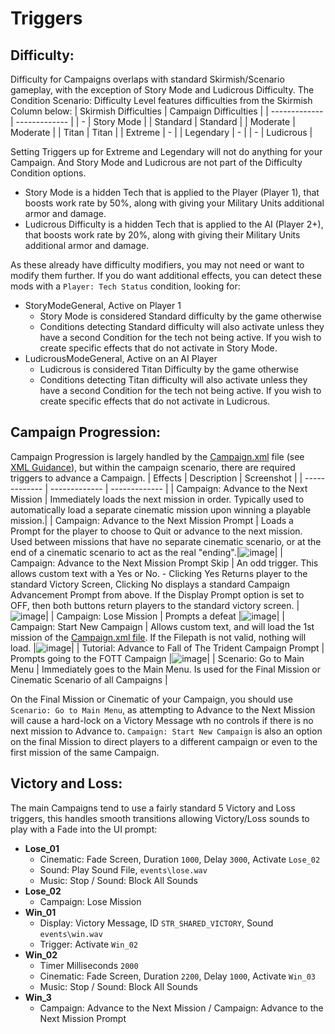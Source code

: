 # Triggers

## Difficulty:
Difficulty for Campaigns overlaps with standard Skirmish/Scenario gameplay, with the exception of Story Mode and Ludicrous Difficulty.
The Condition Scenario: Difficulty Level features difficulties from the Skirmish Column below:
| Skirmish Difficulties  | Campaign Difficulties |
| ------------- | ------------- |
| -  | Story Mode  |
| Standard  |  Standard  |
| Moderate  |  Moderate  |
| Titan  |  Titan  |
| Extreme  |  -    |
| Legendary  |  -   |
| -  |  Ludicrous  |

Setting Triggers up for Extreme and Legendary will not do anything for your Campaign.  And Story Mode and Ludicrous are not part of the Difficulty Condition options.
- Story Mode is a hidden Tech that is applied to the Player (Player 1), that boosts work rate by 50%, along with giving your Military Units additional armor and damage.
- Ludicrous Difficulty is a hidden Tech that is applied to the AI (Player 2+), that boosts work rate by 20%, along with giving their Military Units additional armor and damage.

As these already have difficulty modifiers, you may not need or want to modify them further.
If you do want additional effects, you can detect these mods with a `Player: Tech Status` condition, looking for:
- StoryModeGeneral, Active on Player 1
     - Story Mode is considered Standard difficulty by the game otherwise
     - Conditions detecting Standard difficulty will also activate unless they have a second Condition for the tech not being active.  If you wish to create specific effects that do not activate in Story Mode.
- LudicrousModeGeneral, Active on an AI Player
     - Ludicrous is considered Titan Difficulty by the game otherwise
     - Conditions detecting Titan difficulty will also activate unless they have a second Condition for the tech not being active.  If you wish to create specific effects that do not activate in Ludicrous.

## Campaign Progression:
Campaign Progression is largely handled by the [Campaign.xml](https://github.com/Skrylas/AoMR-TutorialCampaign/blob/main/TutorialCampaign/game/campaign/LearnToPlay/ltpc.xml) file (see [XML Guidance](https://github.com/Skrylas/AoMR-TutorialCampaign/blob/main/Docs/XML%20Guidance.md)), but within the campaign scenario, there are required triggers to advance a Campaign.
| Effects  | Description | Screenshot |
| ------------- | ------------- | ------------- |
| Campaign: Advance to the Next Mission  | Immediately loads the next mission in order.  Typically used to automatically load a separate cinematic mission upon winning a playable mission.|
| Campaign: Advance to the Next Mission Prompt |  Loads a Prompt for the player to choose to Quit or advance to the next mission.  Used between missions that have no separate cinematic scenario, or at the end of a cinematic scenario to act as the real "ending".|![image](https://github.com/user-attachments/assets/3e206ffc-f4e1-43db-b13c-402fa66c3af0)|
| Campaign: Advance to the Next Mission Prompt Skip |  An odd trigger.  This allows custom text with a Yes or No.  - Clicking Yes Returns player to the standard Victory Screen, Clicking No displays a standard Campaign Advancement Prompt from above.  If the Display Prompt option is set to OFF, then both buttons return players to the standard victory screen. |![image](https://github.com/user-attachments/assets/6873e728-cea0-44d5-bd36-f51c6de0b947)|
| Campaign: Lose Mission |  Prompts a defeat |![image](https://github.com/user-attachments/assets/988bbf2a-ef75-4d77-8d59-fe70fb3313f2)|
| Campaign: Start New Campaign |  Allows custom text, and will load the 1st mission of the [Campaign.xml file](https://github.com/Skrylas/AoMR-TutorialCampaign/blob/main/Docs/XML%20Guidance.md).  If the Filepath is not valid, nothing will load.   |![image](https://github.com/user-attachments/assets/ff8646f5-9ad0-4cf0-8831-8e5c0fbbae80)|
| Tutorial: Advance to Fall of The Trident Campaign Prompt |  Prompts going to the FOTT Campaign   |![image](https://github.com/user-attachments/assets/af00b0fc-2559-4023-87f7-2b71fd6e1b26)|
| Scenario: Go to Main Menu |  Immediately goes to the Main Menu.  Is used for the Final Mission or Cinematic Scenario of all Campaigns  |

On the Final Mission or Cinematic of your Campaign, you should use `Scenario: Go to Main Menu`, as attempting to Advance to the Next Mission will cause a hard-lock on a Victory Message wth no controls if there is no next mission to Advance to.  `Campaign: Start New Campaign` is also an option on the final Mission to direct players to a different campaign or even to the first mission of the same Campaign.

## Victory and Loss:
The main Campaigns tend to use a fairly standard 5 Victory and Loss triggers, this handles smooth transitions allowing Victory/Loss sounds to play with a Fade into the UI prompt:

- **Lose_01**
     - Cinematic: Fade Screen, Duration `1000`, Delay `3000`, Activate `Lose_02`
     - Sound: Play Sound File, `events\lose.wav`
     - Music: Stop / Sound: Block All Sounds
- **Lose_02**
     - Campaign: Lose Mission
- **Win_01**
     - Display: Victory Message, ID `STR_SHARED_VICTORY`, Sound `events\win.wav`
     - Trigger: Activate `Win_02`
- **Win_02**
     - Timer Milliseconds `2000`
     - Cinematic: Fade Screen, Duration `2200`, Delay `1000`, Activate `Win_03`
     - Music: Stop / Sound: Block All Sounds
- **Win_3**
     - Campaign: Advance to the Next Mission / Campaign: Advance to the Next Mission Prompt
